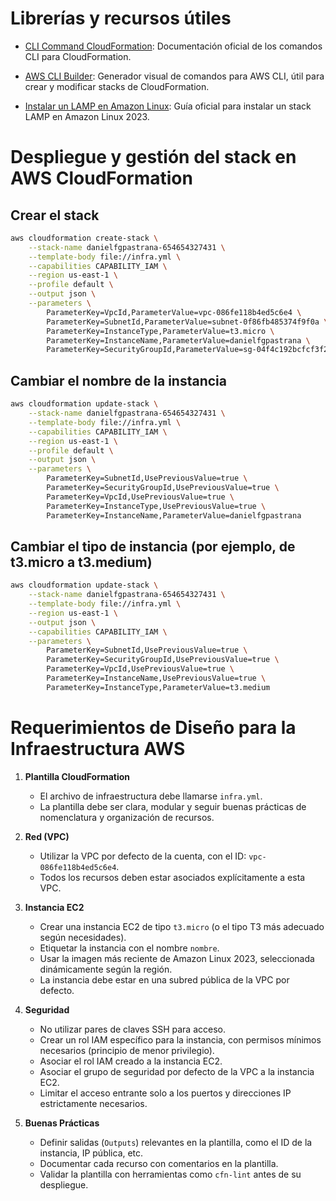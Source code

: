 # Librerías y recursos útiles

- [CLI Command CloudFormation](https://docs.aws.amazon.com/cli/latest/reference/cloudformation/): Documentación oficial de los comandos CLI para CloudFormation.

- [AWS CLI Builder](https://awsclibuilder.com/home/services/cloudformation): Generador visual de comandos para AWS CLI, útil para crear y modificar stacks de CloudFormation.
- [Instalar un LAMP en Amazon Linux](https://docs.aws.amazon.com/linux/al2023/ug/ec2-lamp-amazon-linux-2023.html): Guía oficial para instalar un stack LAMP en Amazon Linux 2023.
# Despliegue y gestión del stack en AWS CloudFormation

## Crear el stack

```bash
aws cloudformation create-stack \
	--stack-name danielfgpastrana-654654327431 \
	--template-body file://infra.yml \
	--capabilities CAPABILITY_IAM \
	--region us-east-1 \
	--profile default \
	--output json \
	--parameters \
		ParameterKey=VpcId,ParameterValue=vpc-086fe118b4ed5c6e4 \
		ParameterKey=SubnetId,ParameterValue=subnet-0f86fb485374f9f0a \
		ParameterKey=InstanceType,ParameterValue=t3.micro \
		ParameterKey=InstanceName,ParameterValue=danielfgpastrana \
		ParameterKey=SecurityGroupId,ParameterValue=sg-04f4c192bcfcf3f2b
```

## Cambiar el nombre de la instancia

```bash
aws cloudformation update-stack \
	--stack-name danielfgpastrana-654654327431 \
	--template-body file://infra.yml \
	--capabilities CAPABILITY_IAM \
	--region us-east-1 \
	--profile default \
	--output json \
	--parameters \
		ParameterKey=SubnetId,UsePreviousValue=true \
		ParameterKey=SecurityGroupId,UsePreviousValue=true \
		ParameterKey=VpcId,UsePreviousValue=true \
		ParameterKey=InstanceType,UsePreviousValue=true \
		ParameterKey=InstanceName,ParameterValue=danielfgpastrana
```

## Cambiar el tipo de instancia (por ejemplo, de t3.micro a t3.medium)

```bash
aws cloudformation update-stack \
	--stack-name danielfgpastrana-654654327431 \
	--template-body file://infra.yml \
	--region us-east-1 \
	--output json \
	--capabilities CAPABILITY_IAM \
	--parameters \
		ParameterKey=SubnetId,UsePreviousValue=true \
		ParameterKey=SecurityGroupId,UsePreviousValue=true \
		ParameterKey=VpcId,UsePreviousValue=true \
		ParameterKey=InstanceName,UsePreviousValue=true \
		ParameterKey=InstanceType,ParameterValue=t3.medium
```

# Requerimientos de Diseño para la Infraestructura AWS

1. **Plantilla CloudFormation**
	- El archivo de infraestructura debe llamarse `infra.yml`.
	- La plantilla debe ser clara, modular y seguir buenas prácticas de nomenclatura y organización de recursos.

2. **Red (VPC)**
	- Utilizar la VPC por defecto de la cuenta, con el ID: `vpc-086fe118b4ed5c6e4`.
	- Todos los recursos deben estar asociados explícitamente a esta VPC.

3. **Instancia EC2**
	- Crear una instancia EC2 de tipo `t3.micro` (o el tipo T3 más adecuado según necesidades).
	- Etiquetar la instancia con el nombre `nombre`.
	- Usar la imagen más reciente de Amazon Linux 2023, seleccionada dinámicamente según la región.
	- La instancia debe estar en una subred pública de la VPC por defecto.

4. **Seguridad**
	- No utilizar pares de claves SSH para acceso.
	- Crear un rol IAM específico para la instancia, con permisos mínimos necesarios (principio de menor privilegio).
	- Asociar el rol IAM creado a la instancia EC2.
	- Asociar el grupo de seguridad por defecto de la VPC a la instancia EC2.
	- Limitar el acceso entrante solo a los puertos y direcciones IP estrictamente necesarios.

5. **Buenas Prácticas**
	- Definir salidas (`Outputs`) relevantes en la plantilla, como el ID de la instancia, IP pública, etc.
	- Documentar cada recurso con comentarios en la plantilla.
	- Validar la plantilla con herramientas como `cfn-lint` antes de su despliegue.